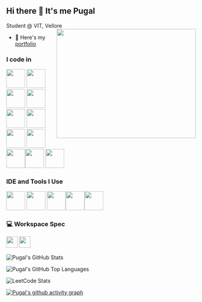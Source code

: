 ## Hi there 👋 It's me Pugal

Student @ VIT, Vellore
<img align="right" width="370" height="290" src="https://i.pinimg.com/originals/47/f0/34/47f0342cec72b800463bf003eac1257e.gif">
- 🔭 Here's my [portfolio](https://pugal.vercel.app/)                                                
### I code in
<img height="50" width="50" src="https://img.icons8.com/color/48/000000/python.png" /> <img height="50" width="50" src="https://img.icons8.com/color/48/000000/c-programming.png" /> <img height="50" width="50" src="https://img.icons8.com/color/48/000000/c-plus-plus-logo.png" /> <img height="50" width="50" src="https://img.icons8.com/color/48/000000/java-coffee-cup-logo.png" /> <img height="50" width="50" src="https://img.icons8.com/color/48/000000/html-5.png" /> <img height="50" width="50" src="https://img.icons8.com/color/48/000000/css3.png" /><img height="50" width="50" src="https://img.icons8.com/color/48/000000/bootstrap.png" />
<img height="50" width="50" src="https://img.icons8.com/color/48/000000/javascript.png"/><img height="50" width="50" src="https://img.icons8.com/fluent/48/000000/arduino.png"/><img height="50" width="50" src="https://img.icons8.com/color/48/000000/google-firebase-console.png"/> <img height="50" width="50" src="https://img.icons8.com/color/48/000000/mysql-logo.png"/>

### IDE and Tools I Use
<img height="50" width="50" src="https://img.icons8.com/color/48/000000/visual-studio-code-2019.png"/> <img height="50" width="50" src="https://img.icons8.com/color/48/000000/pycharm.png"/> <img height="50" width="50" src="https://img.icons8.com/color/50/000000/git.png"/><img height="50" src="https://img.icons8.com/officel/480/null/java-eclipse.png"/><img height="50" width="50" src="https://img.icons8.com/color/48/000000/figma--v1.png"/>


### 💻 Workspace Spec
<img height="30" src="https://th.bing.com/th/id/R.087592d687f2b81f5d8e0560eac9c106?rik=JOLI%2bzvaRIXDgA&riu=http%3a%2f%2fwww.pngall.com%2fwp-content%2fuploads%2f2%2fWindows-Logo-PNG-Images.png&ehk=noVcICuMo3s8pUnPsTRXyyBMfkH8NOopcBvXjZewrPA%3d&risl=&pid=ImgRaw&r=0"/> <img height="30" src="https://th.bing.com/th/id/R.8e8e5d3e0b38ecd0688082625bbf1591?rik=KXVMRQZ4DisUpA&riu=http%3a%2f%2fpurepng.com%2fpublic%2fuploads%2flarge%2fpurepng.com-intel-logologobrand-logoiconslogos-251519939644r68ft.png&ehk=jBzDgPyZuKWPCApTheGKUI2UkgluVE%2bhStxECioQ3lg%3d&risl=&pid=ImgRaw&r=0"/>

![Pugal's GitHub Stats](https://github-readme-stats.vercel.app/api?username=Pugal-M&theme=dark&show_icons=true&hide_border=true&count_private=true)

![Pugal's GitHub Top Languages](https://github-readme-stats.vercel.app/api/top-langs/?username=Pugal-M&theme=dark&show_icons=true&hide_border=true&layout=compact)

![LeetCode Stats](https://leetcard.jacoblin.cool/Pugalarasu?theme=dark&font=Karma&ext=heatmap)

[![Pugal's github activity graph](https://github-readme-activity-graph.vercel.app/graph?username=Pugal-M&bg_color=000000&color=868afe&line=55b941&point=fdfdfc&area=true&hide_border=true)](https://github.com/ashutosh00710/github-readme-activity-graph)
